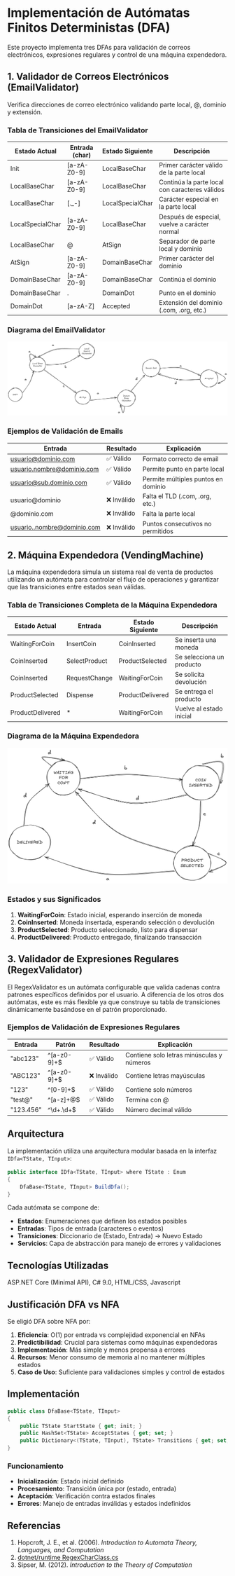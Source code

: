 # Implementación de Autómatas Finitos Deterministas (DFA)

Este proyecto implementa tres DFAs para validación de correos electrónicos, expresiones regulares y control de una máquina expendedora.

## 1. Validador de Correos Electrónicos (EmailValidator)
Verifica direcciones de correo electrónico validando parte local, @, dominio y extensión.

### Tabla de Transiciones del EmailValidator

| Estado Actual | Entrada (char) | Estado Siguiente | Descripción |
|--------------|----------------|------------------|-------------|
| Init | [a-zA-Z0-9] | LocalBaseChar | Primer carácter válido de la parte local |
| LocalBaseChar | [a-zA-Z0-9] | LocalBaseChar | Continúa la parte local con caracteres válidos |
| LocalBaseChar | [._-] | LocalSpecialChar | Carácter especial en la parte local |
| LocalSpecialChar | [a-zA-Z0-9] | LocalBaseChar | Después de especial, vuelve a carácter normal |
| LocalBaseChar | @ | AtSign | Separador de parte local y dominio |
| AtSign | [a-zA-Z0-9] | DomainBaseChar | Primer carácter del dominio |
| DomainBaseChar | [a-zA-Z0-9] | DomainBaseChar | Continúa el dominio |
| DomainBaseChar | . | DomainDot | Punto en el dominio |
| DomainDot | [a-zA-Z] | Accepted | Extensión del dominio (.com, .org, etc.) |

### Diagrama del EmailValidator
![Diagrama del Validador de Correos](img/EmailValidatorDiagram.png)

### Ejemplos de Validación de Emails

| Entrada | Resultado | Explicación |
|---------|-----------|-------------|
| usuario@dominio.com | ✅ Válido | Formato correcto de email |
| usuario.nombre@dominio.com | ✅ Válido | Permite punto en parte local |
| usuario@sub.dominio.com | ✅ Válido | Permite múltiples puntos en dominio |
| usuario@dominio | ❌ Inválido | Falta el TLD (.com, .org, etc.) |
| @dominio.com | ❌ Inválido | Falta la parte local |
| usuario..nombre@dominio.com | ❌ Inválido | Puntos consecutivos no permitidos |

## 2. Máquina Expendedora (VendingMachine)

La máquina expendedora simula un sistema real de venta de productos utilizando un autómata para controlar el flujo de operaciones y garantizar que las transiciones entre estados sean válidas.

### Tabla de Transiciones Completa de la Máquina Expendedora

| Estado Actual | Entrada | Estado Siguiente | Descripción |
|--------------|---------|------------------|-------------|
| WaitingForCoin | InsertCoin | CoinInserted | Se inserta una moneda |
| CoinInserted | SelectProduct | ProductSelected | Se selecciona un producto |
| CoinInserted | RequestChange | WaitingForCoin | Se solicita devolución |
| ProductSelected | Dispense | ProductDelivered | Se entrega el producto |
| ProductDelivered | * | WaitingForCoin | Vuelve al estado inicial |

### Diagrama de la Máquina Expendedora
![Diagrama de la Máquina Expendedora](img/VendingMachineDiagram.png)

### Estados y sus Significados

1. **WaitingForCoin**: Estado inicial, esperando inserción de moneda
2. **CoinInserted**: Moneda insertada, esperando selección o devolución
3. **ProductSelected**: Producto seleccionado, listo para dispensar
4. **ProductDelivered**: Producto entregado, finalizando transacción

## 3. Validador de Expresiones Regulares (RegexValidator)

El RegexValidator es un autómata configurable que valida cadenas contra patrones específicos definidos por el usuario. A diferencia de los otros dos autómatas, este es más flexible ya que construye su tabla de transiciones dinámicamente basándose en el patrón proporcionado.

### Ejemplos de Validación de Expresiones Regulares

| Entrada | Patrón | Resultado | Explicación |
|---------|---------|-----------|-------------|
| "abc123" | ^[a-z0-9]+$ | ✅ Válido | Contiene solo letras minúsculas y números |
| "ABC123" | ^[a-z0-9]+$ | ❌ Inválido | Contiene letras mayúsculas |
| "123" | ^[0-9]+$ | ✅ Válido | Contiene solo números |
| "test@" | ^[a-z]+@$ | ✅ Válido | Termina con @ |
| "123.456" | ^\d+\.\d+$ | ✅ Válido | Número decimal válido |

## Arquitectura

La implementación utiliza una arquitectura modular basada en la interfaz `IDfa<TState, TInput>`:

```csharp
public interface IDfa<TState, TInput> where TState : Enum
{
    DfaBase<TState, TInput> BuildDfa();
}
```

Cada autómata se compone de:
- **Estados**: Enumeraciones que definen los estados posibles
- **Entradas**: Tipos de entrada (caracteres o eventos)
- **Transiciones**: Diccionario de (Estado, Entrada) → Nuevo Estado
- **Servicios**: Capa de abstracción para manejo de errores y validaciones

## Tecnologías Utilizadas

ASP.NET Core (Minimal API), C# 9.0, HTML/CSS, Javascript

## Justificación DFA vs NFA

Se eligió DFA sobre NFA por:

1. **Eficiencia**: O(1) por entrada vs complejidad exponencial en NFAs
2. **Predictibilidad**: Crucial para sistemas como máquinas expendedoras
3. **Implementación**: Más simple y menos propensa a errores
4. **Recursos**: Menor consumo de memoria al no mantener múltiples estados
5. **Caso de Uso**: Suficiente para validaciones simples y control de estados

## Implementación

```csharp
public class DfaBase<TState, TInput>
{
    public TState StartState { get; init; }
    public HashSet<TState> AcceptStates { get; set; }
    public Dictionary<(TState, TInput), TState> Transitions { get; set; }
}
```

### Funcionamiento
- **Inicialización**: Estado inicial definido
- **Procesamiento**: Transición única por (estado, entrada)
- **Aceptación**: Verificación contra estados finales
- **Errores**: Manejo de entradas inválidas y estados indefinidos

## Referencias

1. Hopcroft, J. E., et al. (2006). *Introduction to Automata Theory, Languages, and Computation*
2. [dotnet/runtime RegexCharClass.cs](https://github.com/dotnet/runtime/blob/main/src/libraries/System.Text.RegularExpressions/src/System/Text/RegularExpressions/RegexCharClass.cs)
3. Sipser, M. (2012). *Introduction to the Theory of Computation*
